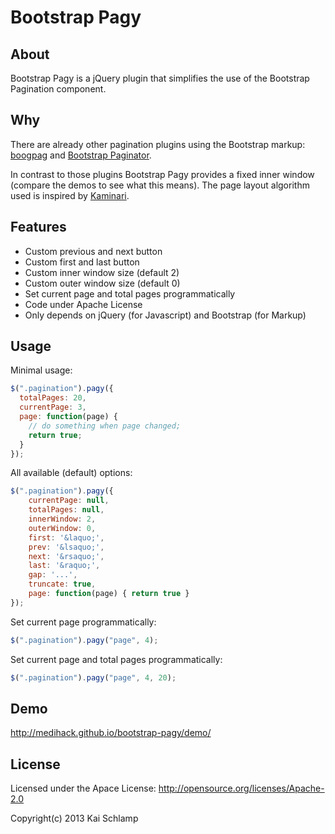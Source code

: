 # Bootstrap Pagy

## About

Bootstrap Pagy is a jQuery plugin that simplifies the use of the Bootstrap Pagination component.

## Why

There are already other pagination plugins using the Bootstrap markup: [boogpag](http://botmonster.com/jquery-bootpag) and [Bootstrap Paginator](http://bootstrappaginator.org/).

In contrast to those plugins Bootstrap Pagy provides a fixed inner window (compare the demos to see what this means). The page layout algorithm used is inspired by [Kaminari](https://github.com/amatsuda/kaminari).

## Features

* Custom previous and next button
* Custom first and last button
* Custom inner window size (default 2)
* Custom outer window size (default 0)
* Set current page and total pages programmatically
* Code under Apache License
* Only depends on jQuery (for Javascript) and Bootstrap (for Markup)

## Usage

Minimal usage:
```js
$(".pagination").pagy({
  totalPages: 20,
  currentPage: 3,
  page: function(page) {
    // do something when page changed;
    return true;
  }
});
```

All available (default) options:
```js
$(".pagination").pagy({
    currentPage: null,
    totalPages: null,
    innerWindow: 2,
    outerWindow: 0,
    first: '&laquo;',
    prev: '&lsaquo;',
    next: '&rsaquo;',
    last: '&raquo;',
    gap: '...',
    truncate: true,
    page: function(page) { return true }
});
```

Set current page programmatically:
```js
$(".pagination").pagy("page", 4);
```

Set current page and total pages programmatically:
```js
$(".pagination").pagy("page", 4, 20);
```

## Demo

http://medihack.github.io/bootstrap-pagy/demo/

## License

Licensed under the Apace License:
http://opensource.org/licenses/Apache-2.0

Copyright(c) 2013 Kai Schlamp
